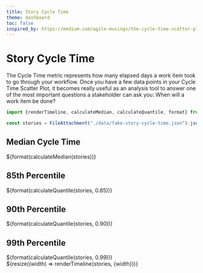 ```yaml
---
title: Story Cycle Time
theme: dashboard
toc: false
inspired_by: https://medium.com/agile-musings/the-cycle-time-scatter-plot-or-how-to-answer-the-question-when-will-it-be-done-262b9088e92e
---
```


# Story Cycle Time

The Cycle Time metric represents how many elapsed days a work item took to go through your workflow.
Once you have a few data points in your Cycle Time Scatter Plot, it becomes really useful as an analysis tool to answer one of the most important questions a stakeholder can ask you: When will a work item be done?

```js
import {renderTimeline, calculateMedian, calculateQuantile, format} from "./components/story-cycle-time.js";
```

```js
const stories = FileAttachment("./data/fake-story-cycle-time.json").json();
```

<div class="grid grid-cols-4">
  <div class="card">
    <h2>Median Cycle Time</h2>
    <span class="big">${format(calculateMedian(stories))}</span>
  </div>
  <div class="card">
    <h2>85th Percentile</h2>
    <span class="big">${format(calculateQuantile(stories, 0.85))}</span>
  </div>
  <div class="card">
    <h2>90th Percentile</h2>
    <span class="big">${format(calculateQuantile(stories, 0.90))}</span>
  </div>
  <div class="card">
    <h2>99th Percentile</h2>
    <span class="big">${format(calculateQuantile(stories, 0.99))}</span>
  </div>
</div>

<div class="grid grid-cols-1">
  <div>
    ${resize((width) => renderTimeline(stories, {width}))}
  </div>
</div>

